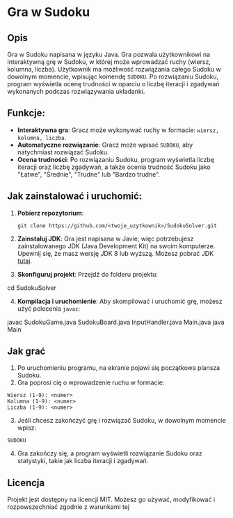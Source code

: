# Gra w Sudoku

## Opis
Gra w Sudoku napisana w języku Java. Gra pozwala użytkownikowi na interaktywną grę w Sudoku, w której może wprowadzać ruchy (wiersz, kolumna, liczba). Użytkownik ma możliwość rozwiązania całego Sudoku w dowolnym momencie, wpisując komendę `SUDOKU`. Po rozwiązaniu Sudoku, program wyświetla ocenę trudności w oparciu o liczbę iteracji i zgadywań wykonanych podczas rozwiązywania układanki.

## Funkcje:
- **Interaktywna gra**: Gracz może wykonywać ruchy w formacie: `wiersz, kolumna, liczba`.
- **Automatyczne rozwiązanie**: Gracz może wpisać `SUDOKU`, aby natychmiast rozwiązać Sudoku.
- **Ocena trudności**: Po rozwiązaniu Sudoku, program wyświetla liczbę iteracji oraz liczbę zgadywań, a także ocenia trudność Sudoku jako "Łatwe", "Średnie", "Trudne" lub "Bardzo trudne".

## Jak zainstalować i uruchomić:

1. **Pobierz repozytorium**:
    ```
    git clone https://github.com/<twoje_uzytkownik>/SudokuSolver.git
    ```

2. **Zainstaluj JDK**:
   Gra jest napisana w Javie, więc potrzebujesz zainstalowanego JDK (Java Development Kit) na swoim komputerze. Upewnij się, że masz wersję JDK 8 lub wyższą. Możesz pobrać JDK [tutaj](https://www.oracle.com/java/technologies/javase-jdk11-downloads.html).

3. **Skonfiguruj projekt**:
   Przejdź do folderu projektu:

cd SudokuSolver


4. **Kompilacja i uruchomienie**:
Aby skompilować i uruchomić grę, możesz użyć polecenia `javac`:

javac SudokuGame.java SudokuBoard.java InputHandler.java Main.java java Main


## Jak grać

1. Po uruchomieniu programu, na ekranie pojawi się początkowa plansza Sudoku.
2. Gra poprosi cię o wprowadzenie ruchu w formacie:
 ```
 Wiersz (1-9): <numer>
 Kolumna (1-9): <numer>
 Liczba (1-9): <numer>
 ```
3. Jeśli chcesz zakończyć grę i rozwiązać Sudoku, w dowolnym momencie wpisz:
 ```
 SUDOKU
 ```
4. Gra zakończy się, a program wyświetli rozwiązanie Sudoku oraz statystyki, takie jak liczba iteracji i zgadywań.

## Licencja

Projekt jest dostępny na licencji MIT. Możesz go używać, modyfikować i rozpowszechniać zgodnie z warunkami tej
